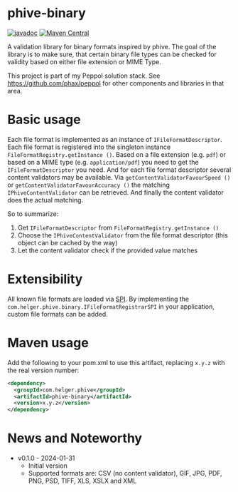 # phive-binary

[![javadoc](https://javadoc.io/badge2/com.helger.phive/phive-binary/javadoc.svg)](https://javadoc.io/doc/com.helger.phive/phive-binary)
[![Maven Central](https://maven-badges.herokuapp.com/maven-central/com.helger.phive/phive-binary/badge.svg)](https://maven-badges.herokuapp.com/maven-central/com.helger.phive/phive-binary) 

A validation library for binary formats inspired by phive.
The goal of the library is to make sure, that certain binary file types can be checked for validity based on either file extension or MIME Type.

This project is part of my Peppol solution stack. See https://github.com/phax/peppol for other components and libraries in that area.

# Basic usage

Each file format is implemented as an instance of `IFileFormatDescriptor`.
Each file format is registered into the singleton instance `FileFormatRegistry.getInstance ()`.
Based on a file extension (e.g. `pdf`) or based on a MIME type (e.g. `application/pdf`) you need to get the `IFileFormatDescriptor` you need.
And for each file format descriptor several content validators may be available.
Via `getContentValidatorFavourSpeed ()` or `getContentValidatorFavourAccuracy ()` the matching `IPhiveContentValidator` can be retrieved.
And finally the content validator does the actual matching.

So to summarize:
1. Get `IFileFormatDescriptor` from `FileFormatRegistry.getInstance ()`
1. Choose the `IPhiveContentValidator` from the file format descriptor (this object can be cached by the way) 
1. Let the content validator check if the provided value matches

# Extensibility

All known file formats are loaded via [SPI](https://docs.oracle.com/javase/tutorial/ext/basics/spi.html).
By implementing the `com.helger.phive.binary.IFileFormatRegistrarSPI` in your application, custom file formats can be added.

# Maven usage

Add the following to your pom.xml to use this artifact, replacing `x.y.z` with the real version number:

```xml
<dependency>
  <groupId>com.helger.phive</groupId>
  <artifactId>phive-binary</artifactId>
  <version>x.y.z</version>
</dependency>
```

# News and Noteworthy

* v0.1.0 - 2024-01-31
    * Initial version
    * Supported formats are: CSV (no content validator), GIF, JPG, PDF, PNG, PSD, TIFF, XLS, XSLX and XML
